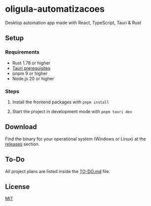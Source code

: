 # oligula-automatizacoes

Desktop automation app made with React, TypeScript, Tauri & Rust

## Setup

### Requirements

- Rust 1.78 or higher
- [Tauri prerequisites](https://tauri.app/v1/guides/getting-started/prerequisites)
- pnpm 9 or higher
- Node.js 20 or higher

### Steps

1. Install the frontend packages with `pnpm install`

2. Start the project in development mode with `pnpm tauri dev`

## Download

Find the binary for your operational system (Windows or Linux) at the [releases](https://github.com/NathanMBR/oligula-automatizacoes/releases/latest) section.

## To-Do

All project plans are listed inside the [TO-DO.md](./TO-DO.md) file.

## License

[MIT](./LICENSE)
